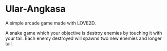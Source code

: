 # Ular-Angkasa
A simple arcade game made with LOVE2D.

A snake game which your objective is destroy enemies by touching it with your tail. Each enemy destroyed will spawns two new enemies and longer tail.
